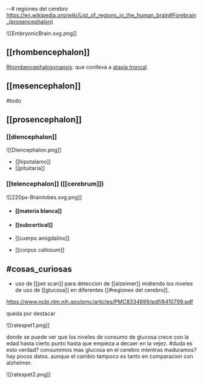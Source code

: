 --# regiones del cerebro
https://en.wikipedia.org/wiki/List_of_regions_in_the_human_brain#Forebrain_(prosencephalon)

![[EmbryonicBrain.svg.png]]

## [[rhombencephalon]]

[Rhombencephalosynapsis](https://en.wikipedia.org/wiki/Rhombencephalosynapsis): que conlleva a [ataxia troncal](https://en.wikipedia.org/wiki/Truncal_ataxia).

## [[mesencephalon]]
 #todo

## [[prosencephalon]]

### [[diencephalon]]
![[Diencephalon.png]]

- [[hipotalamo]]
- [[pituitaria]]

### [[telencephalon]] ([[cerebrum]])
![[220px-Brainlobes.svg.png]]
- #### [[materia blanca]]
- #### [[subcortical]]
- [[cuerpo amigdalino]]


- [[corpus callosum]]

## #cosas_curiosas
- uso de [[pet scan]] para deteccion de [[alzeimer]] midiendo los niveles de uso de [[glucosa]] en diferentes [[#regiones del cerebro]].

https://www.ncbi.nlm.nih.gov/pmc/articles/PMC8334899/pdf/6410799.pdf

queda por destacar

![[ratespet1.png]]

donde se puede ver que los niveles de consumo de glucosa crece con la edad hasta cierto punto hasta que empieza a decaer en la vejez. #duda es esto verdad? consumimos mas glucosa en el cerebro mientras maduramos? hay pocos datos. aunque el cambio tampoco es tanto en comparacion con alzheimer.

![[ratespet2.png]]